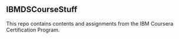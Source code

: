 ## IBMDSCourseStuff

This repo contains contents and assignments from the IBM Coursera Certification Program.

